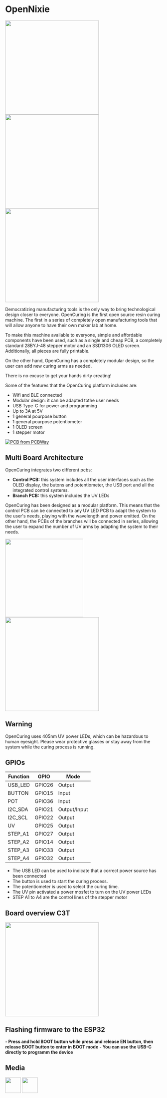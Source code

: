 # OpenNixie 


<img src="Docs/_DSC4069.jpg" width="300px"></a>
<img src="Docs/_DSC4075.jpg" width="300px"></a>
<img src="Docs/_DSC4071.jpg" width="300px"></a>

Democratizing manufacturing tools is the only way to bring technological design closer to everyone. OpenCuring is the first open source resin curing machine. The first in a series of completely open manufacturing tools that will allow anyone to have their own maker lab at home.

To make this machine available to everyone, simple and affordable components have been used, such as a single and cheap PCB, a completely standard 28BYJ-48 stepper motor and an SSD1306 OLED screen. Additionally, all pieces are fully printable.

On the other hand, OpenCuring has a completely modular design, so the user can add new curing arms as needed.

There is no excuse to get your hands dirty creating!

Some of the features that the OpenCuring platform includes are:

- Wifi and BLE connected
- Modular design: it can be adapted tothe user needs 
- USB Type-C for power and programming
- Up to 3A at 5V 
- 1 general pourpose button 
- 1 general pourpose potentiometer 
- 1 OLED screen 
- 1 stepper motor
  
<a href="https://www.pcbway.com/project/shareproject/Open_IoT_Nixie_Platform_9b133654.html"><img src="https://www.pcbway.com/project/img/images/frompcbway-1220.png" alt="PCB from PCBWay" /></a>

## Multi Board Architecture

OpenCuring integrates two different pcbs: 

- <strong>Control PCB:</strong> this system includes all the user interfaces such as the OLED display, the butons and potentiometer, the USB port and all the integrated control systems. 
- <strong>Branch PCB:</strong>  this system includes the UV LEDs 

OpenCuring has been designed as a modular platform. This means that the control PCB can be connected to any UV LED PCB to adapt the system to the user's needs, playing with the wavelength and power emitted. On the other hand, the PCBs of the branches will be connected in series, allowing the user to expand the number of UV arms by adapting the system to their needs.

<img src="Docs/_DSC1774.jpg" width="250px"></a>
<img src="Docs/_DSC1775.jpg" width="300px"></a>

## Warning

OpenCuring uses 405nm UV power LEDs, which can be hazardous to human eyesight. Please wear protective glasses or stay away from the system while the curing process is running.

## GPIOs

Function|  GPIO  | Mode
--------| ------ | -----
USB_LED | GPIO26 | Output
BUTTON  | GPIO15 | Input
POT     | GPIO36 | Input
I2C_SDA | GPIO21 | Output/Input
I2C_SCL | GPIO22 | Output
UV      | GPIO25 | Output
STEP_A1 | GPIO27 | Output
STEP_A2 | GPIO14 | Output
STEP_A3 | GPIO33 | Output
STEP_A4 | GPIO32 | Output


- The USB LED can be used to indicate that a correct power source has been connected
- The button is used to start the curing process.
- The potentiometer is used to select the curing time.
- The UV pin activated a power mosfet to turn on the UV power LEDs
- STEP A1 to A4 are the control lines of the stepper motor

## Board overview C3T 

<img src="DocsControlBoardDiagram.jpg" width="300px"></a>

## Flashing firmware to the ESP32 

**- Press and hold BOOT button while press and release EN button, then release BOOT button to enter in BOOT mode**
**- You can use the USB-C directly to programm the device**

## Media

<a href="https://www.instagram.com/nas.craftsman/"><img src="Docs/IG" width="50px"></a>
<a href="www.linkedin.com/in/nasib-fahim-fernandez"><img src="Docs/LIN" width="50px"></a>


